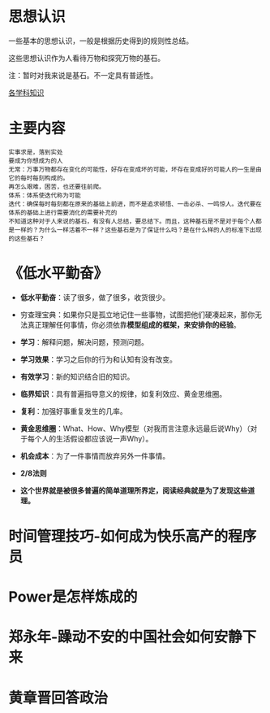 # 思想认识
一些基本的思想认识，一般是根据历史得到的规则性总结。

这些思想认识作为人看待万物和探究万物的基石。

注：暂时对我来说是基石。不一定具有普适性。

[各学科知识](https://github.com/huangblue/learn/issues)

# 主要内容
```
实事求是，落到实处
要成为你想成为的人
无常：万事万物都存在变化的可能性，好存在变成坏的可能，坏存在变成好的可能人的一生是由它的每时每刻构成的。
再怎么艰难，困苦，也还要往前爬。
体系：体系使迭代称为可能
迭代：确保每时每刻都在原来的基础上前进，而不是追求顿悟、一击必杀、一鸣惊人。迭代要在体系的基础上进行需要消化的需要补充的
不知道这种对于人来说的基石，有没有人总结，要总结下。而且，这种基石是不是对于每个人都是一样的？为什么一样活着不一样？这些基石是为了保证什么吗？是在什么样的人的标准下出现的这些基石？
```
# 《低水平勤奋》

* **低水平勤奋**：读了很多，做了很多，收货很少。

* 穷查理宝典：如果你只是孤立地记住一些事物，试图把他们硬凑起来，那你无法真正理解任何事情，你必须依靠**模型组成的框架，来安排你的经验**。

* **学习**：解释问题，解决问题，预测问题。

* **学习效果**：学习之后你的行为和认知有没有改变。

* **有效学习**：新的知识结合旧的知识。

* **临界知识**：具有普遍指导意义的规律，如复利效应、黄金思维圈。

* **复利**：加强好事重复发生的几率。

* **黄金思维圈**：What、How、Why模型（对我而言注意永远最后说Why）（对于每个人的生活假设都应该说一声Why）。

* **机会成本**：为了一件事情而放弃另外一件事情。

* **2/8法则**

* **这个世界就是被很多普遍的简单道理所界定，阅读经典就是为了发现这些道理。**

# 时间管理技巧-如何成为快乐高产的程序员

# Power是怎样炼成的

# 郑永年-躁动不安的中国社会如何安静下来

# 黄章晋回答政治
